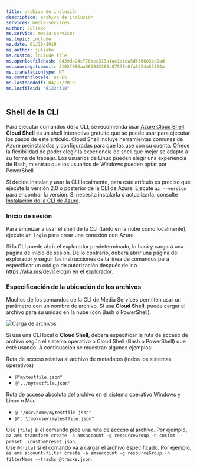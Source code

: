 ```yaml
---
title: archivo de inclusión
description: archivo de inclusión
services: media-services
author: Juliako
ms.service: media-services
ms.topic: include
ms.date: 01/28/2019
ms.author: juliako
ms.custom: include file
ms.openlocfilehash: 8439da94c770bee313a1ae1d1da5df30683cd2ad
ms.sourcegitcommit: 3102f886aa962842303c8753fe8fa5324a52834a
ms.translationtype: HT
ms.contentlocale: es-ES
ms.lasthandoff: 04/23/2019
ms.locfileid: "61224318"
---
```

## <a name="cli-shell"></a>Shell de la CLI

Para ejecutar comandos de la CLI, se recomienda usar [Azure Cloud Shell](https://docs.microsoft.com/azure/cloud-shell/overview?view=azure-cli-latest). **Cloud Shell** es un shell interactivo gratuito que se puede usar para ejecutar los pasos de este artículo. Cloud Shell incluye herramientas comunes de Azure preinstaladas y configuradas para que las use con su cuenta. Ofrece la flexibilidad de poder elegir la experiencia de shell que mejor se adapte a su forma de trabajar. Los usuarios de Linux pueden elegir una experiencia de Bash, mientras que los usuarios de Windows pueden optar por PowerShell.

Si decide instalar y usar la CLI localmente, para este artículo es preciso que ejecute la versión 2.0 o posterior de la CLI de Azure. Ejecute `az --version` para encontrar la versión. Si necesita instalarla o actualizarla, consulte [Instalación de la CLI de Azure](https://docs.microsoft.com/cli/azure/install-azure-cli?view=azure-cli-latest). 

### <a name="login"></a>Inicio de sesión

Para empezar a usar el shell de la CLI (tanto en la nube como localmente), ejecute `az login` para crear una conexión con Azure.

Si la CLI puede abrir el explorador predeterminado, lo hará y cargará una página de inicio de sesión. De lo contrario, deberá abrir una página del explorador y seguir las instrucciones de la línea de comandos para especificar un código de autorización después de ir a https://aka.ms/devicelogin en el explorador.

### <a name="specify-location-of-files"></a>Especificación de la ubicación de los archivos

Muchos de los comandos de la CLI de Media Services permiten usar un parámetro con un nombre de archivo. Si usa **Cloud Shell**, puede cargar el archivo para su unidad en la nube (con Bash o PowerShell). 

![Carga de archivos]

Si usa una CLI local o **Cloud Shell**, deberá especificar la ruta de acceso de archivo según el sistema operativo o Cloud Shell (Bash o PowerShell) que esté usando. A continuación se muestran algunos ejemplos:

Ruta de acceso relativa al archivo de metadatos (todos los sistemas operativos)

* `@"mytestfile.json"`
* `@"../mytestfile.json"`

Ruta de acceso absoluta del archivo en el sistema operativo Windows y Linux o Mac

* `@ "/usr/home/mytestfile.json"`
*   `@"c:\tmp\user\mytestfile.json"`

Use `{file}` si el comando pide una ruta de acceso al archivo. Por ejemplo, `az ams transform create -a amsaccount -g resourceGroup -n custom --preset .\customPreset.json`. <br/> Use `@{file}` si el comando va a cargar el archivo especificado. Por ejemplo, `az ams account-filter create -a amsaccount -g resourceGroup -n filterName --tracks @tracks.json`.

[Carga de archivos]: ./media/media-services-cli/upload-download-files.png
